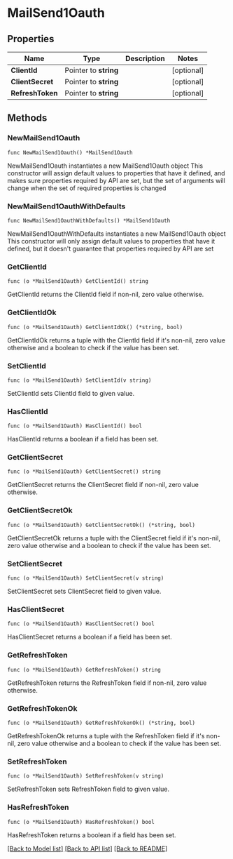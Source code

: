 # MailSend1Oauth

## Properties

Name | Type | Description | Notes
------------ | ------------- | ------------- | -------------
**ClientId** | Pointer to **string** |  | [optional] 
**ClientSecret** | Pointer to **string** |  | [optional] 
**RefreshToken** | Pointer to **string** |  | [optional] 

## Methods

### NewMailSend1Oauth

`func NewMailSend1Oauth() *MailSend1Oauth`

NewMailSend1Oauth instantiates a new MailSend1Oauth object
This constructor will assign default values to properties that have it defined,
and makes sure properties required by API are set, but the set of arguments
will change when the set of required properties is changed

### NewMailSend1OauthWithDefaults

`func NewMailSend1OauthWithDefaults() *MailSend1Oauth`

NewMailSend1OauthWithDefaults instantiates a new MailSend1Oauth object
This constructor will only assign default values to properties that have it defined,
but it doesn't guarantee that properties required by API are set

### GetClientId

`func (o *MailSend1Oauth) GetClientId() string`

GetClientId returns the ClientId field if non-nil, zero value otherwise.

### GetClientIdOk

`func (o *MailSend1Oauth) GetClientIdOk() (*string, bool)`

GetClientIdOk returns a tuple with the ClientId field if it's non-nil, zero value otherwise
and a boolean to check if the value has been set.

### SetClientId

`func (o *MailSend1Oauth) SetClientId(v string)`

SetClientId sets ClientId field to given value.

### HasClientId

`func (o *MailSend1Oauth) HasClientId() bool`

HasClientId returns a boolean if a field has been set.

### GetClientSecret

`func (o *MailSend1Oauth) GetClientSecret() string`

GetClientSecret returns the ClientSecret field if non-nil, zero value otherwise.

### GetClientSecretOk

`func (o *MailSend1Oauth) GetClientSecretOk() (*string, bool)`

GetClientSecretOk returns a tuple with the ClientSecret field if it's non-nil, zero value otherwise
and a boolean to check if the value has been set.

### SetClientSecret

`func (o *MailSend1Oauth) SetClientSecret(v string)`

SetClientSecret sets ClientSecret field to given value.

### HasClientSecret

`func (o *MailSend1Oauth) HasClientSecret() bool`

HasClientSecret returns a boolean if a field has been set.

### GetRefreshToken

`func (o *MailSend1Oauth) GetRefreshToken() string`

GetRefreshToken returns the RefreshToken field if non-nil, zero value otherwise.

### GetRefreshTokenOk

`func (o *MailSend1Oauth) GetRefreshTokenOk() (*string, bool)`

GetRefreshTokenOk returns a tuple with the RefreshToken field if it's non-nil, zero value otherwise
and a boolean to check if the value has been set.

### SetRefreshToken

`func (o *MailSend1Oauth) SetRefreshToken(v string)`

SetRefreshToken sets RefreshToken field to given value.

### HasRefreshToken

`func (o *MailSend1Oauth) HasRefreshToken() bool`

HasRefreshToken returns a boolean if a field has been set.


[[Back to Model list]](../README.md#documentation-for-models) [[Back to API list]](../README.md#documentation-for-api-endpoints) [[Back to README]](../README.md)


